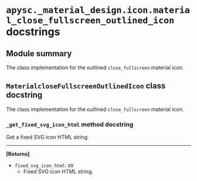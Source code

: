 # `apysc._material_design.icon.material_close_fullscreen_outlined_icon` docstrings

## Module summary

The class implementation for the outlined `close_fullscreen` material icon.

## `MaterialcloseFullscreenOutlinedIcon` class docstring

The class implementation for the outlined `close_fullscreen` material icon.

### `_get_fixed_svg_icon_html` method docstring

Get a fixed SVG icon HTML string.<hr>

**[Returns]**

- `fixed_svg_icon_html`: str
  - Fixed SVG icon HTML string.